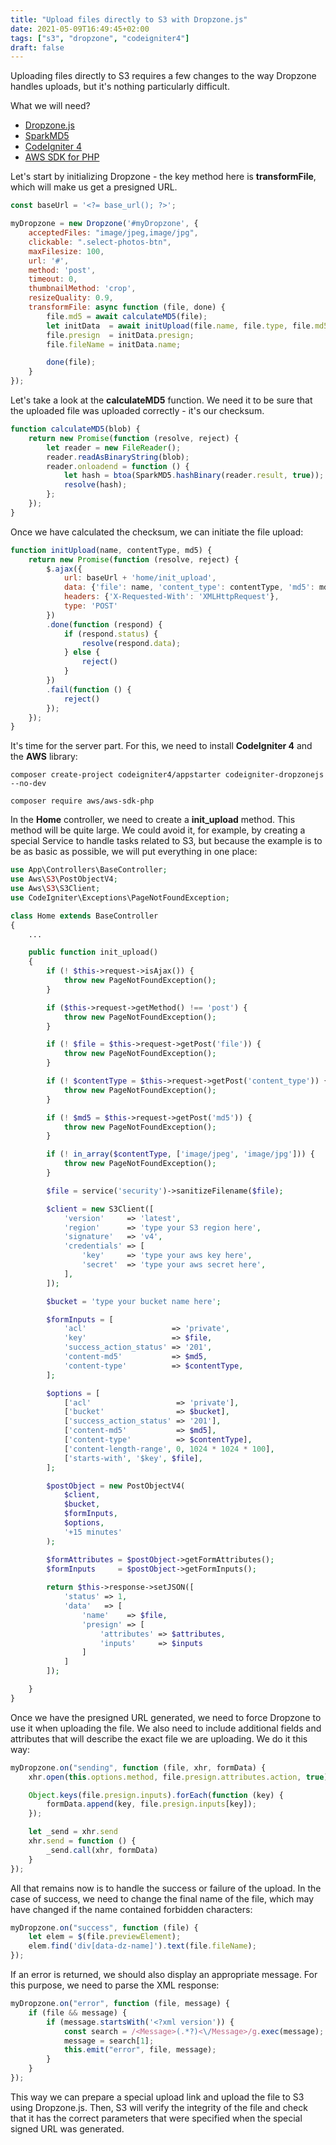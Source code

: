 ```yaml
---
title: "Upload files directly to S3 with Dropzone.js"
date: 2021-05-09T16:49:45+02:00
tags: ["s3", "dropzone", "codeigniter4"]
draft: false
---
```


Uploading files directly to S3 requires a few changes to the way Dropzone handles uploads, but it's nothing particularly difficult.

<!--more-->

What we will need?
* [Dropzone.js](https://www.dropzone.dev/js/)
* [SparkMD5](https://github.com/satazor/js-spark-md5)
* [CodeIgniter 4](https://github.com/codeigniter4/CodeIgniter4)
* [AWS SDK for PHP](https://github.com/aws/aws-sdk-php)

Let's start by initializing Dropzone - the key method here is **transformFile**, which will make us get a presigned URL.

```js
const baseUrl = '<?= base_url(); ?>';

myDropzone = new Dropzone('#myDropzone', {
    acceptedFiles: "image/jpeg,image/jpg",
    clickable: ".select-photos-btn",
    maxFilesize: 100,
    url: '#',
    method: 'post',
    timeout: 0,
    thumbnailMethod: 'crop',
    resizeQuality: 0.9,
    transformFile: async function (file, done) {
        file.md5 = await calculateMD5(file);
        let initData  = await initUpload(file.name, file.type, file.md5);
        file.presign  = initData.presign;
        file.fileName = initData.name;

        done(file);
    }
});
```

Let's take a look at the **calculateMD5** function. We need it to be sure that the uploaded file was uploaded correctly - it's our checksum.

```js
function calculateMD5(blob) {
    return new Promise(function (resolve, reject) {
        let reader = new FileReader();
        reader.readAsBinaryString(blob);
        reader.onloadend = function () {
            let hash = btoa(SparkMD5.hashBinary(reader.result, true));
            resolve(hash);
        };
    });
}
```

Once we have calculated the checksum, we can initiate the file upload:

```js
function initUpload(name, contentType, md5) {
    return new Promise(function (resolve, reject) {
        $.ajax({
            url: baseUrl + 'home/init_upload',
            data: {'file': name, 'content_type': contentType, 'md5': md5},
            headers: {'X-Requested-With': 'XMLHttpRequest'},
            type: 'POST'
        })
        .done(function (respond) {
            if (respond.status) {
                resolve(respond.data);
            } else {
                reject()
            }
        })
        .fail(function () {
            reject()
        });
    });
}
```

It's time for the server part. For this, we need to install **CodeIgniter 4** and the **AWS** library:

```cli
composer create-project codeigniter4/appstarter codeigniter-dropzonejs --no-dev
```
```cli
composer require aws/aws-sdk-php
```

In the **Home** controller, we need to create a **init_upload** method. This method will be quite large. We could avoid it, for example, by creating a special Service to handle tasks related to S3, but because the example is to be as basic as possible, we will put everything in one place:

```php
use App\Controllers\BaseController;
use Aws\S3\PostObjectV4;
use Aws\S3\S3Client;
use CodeIgniter\Exceptions\PageNotFoundException;

class Home extends BaseController
{
    ...

    public function init_upload()
    {
        if (! $this->request->isAjax()) {
            throw new PageNotFoundException();
        }

        if ($this->request->getMethod() !== 'post') {
            throw new PageNotFoundException();
        }

        if (! $file = $this->request->getPost('file')) {
            throw new PageNotFoundException();
        }

        if (! $contentType = $this->request->getPost('content_type')) {
            throw new PageNotFoundException();
        }

        if (! $md5 = $this->request->getPost('md5')) {
            throw new PageNotFoundException();
        }

        if (! in_array($contentType, ['image/jpeg', 'image/jpg'])) {
            throw new PageNotFoundException();
        }

        $file = service('security')->sanitizeFilename($file);

        $client = new S3Client([
            'version'     => 'latest',
            'region'      => 'type your S3 region here',
            'signature'   => 'v4',
            'credentials' => [
                'key'     => 'type your aws key here',
                'secret'  => 'type your aws secret here',
            ],
        ]);

        $bucket = 'type your bucket name here';

        $formInputs = [
            'acl'                   => 'private',
            'key'                   => $file,
            'success_action_status' => '201',
            'content-md5'           => $md5,
            'content-type'          => $contentType,
        ];

        $options = [
            ['acl'                   => 'private'],
            ['bucket'                => $bucket],
            ['success_action_status' => '201'],
            ['content-md5'           => $md5],
            ['content-type'          => $contentType],
            ['content-length-range', 0, 1024 * 1024 * 100],
            ['starts-with', '$key', $file],
        ];

        $postObject = new PostObjectV4(
            $client,
            $bucket,
            $formInputs,
            $options,
            '+15 minutes'
        );

        $formAttributes = $postObject->getFormAttributes();
        $formInputs     = $postObject->getFormInputs();
        
        return $this->response->setJSON([
            'status' => 1, 
            'data'   => [
                'name'    => $file, 
                'presign' => [
                    'attributes' => $attributes, 
                    'inputs'     => $inputs
                ]
            ]
        ]);

    }
}
```

Once we have the presigned URL generated, we need to force Dropzone to use it when uploading the file. We also need to include additional fields and attributes that will describe the exact file we are uploading. We do it this way:

```js
myDropzone.on("sending", function (file, xhr, formData) {
    xhr.open(this.options.method, file.presign.attributes.action, true);

    Object.keys(file.presign.inputs).forEach(function (key) {
        formData.append(key, file.presign.inputs[key]);
    });

    let _send = xhr.send
    xhr.send = function () {
        _send.call(xhr, formData)
    }
});
```

All that remains now is to handle the success or failure of the upload. In the case of success, we need to change the final name of the file, which may have changed if the name contained forbidden characters:

```js
myDropzone.on("success", function (file) {
    let elem = $(file.previewElement);
    elem.find('div[data-dz-name]').text(file.fileName);
});
```

If an error is returned, we should also display an appropriate message. For this purpose, we need to parse the XML response:

```js
myDropzone.on("error", function (file, message) {
    if (file && message) {
        if (message.startsWith('<?xml version')) {
            const search = /<Message>(.*?)<\/Message>/g.exec(message);
            message = search[1];
            this.emit("error", file, message);
        }
    }
});
```

This way we can prepare a special upload link and upload the file to S3 using Dropzone.js. Then, S3 will verify the integrity of the file and check that it has the correct parameters that were specified when the special signed URL was generated.